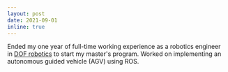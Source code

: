 ```yaml
---
layout: post
date: 2021-09-01
inline: true
---
```


Ended my one year of full-time working experience as a robotics engineer in [DOF robotics](https://dofrobotics.com/) to start my master's program. Worked on implementing an autonomous guided vehicle (AGV) using ROS.
